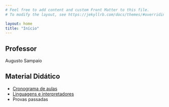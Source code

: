 ```yaml
---
# Feel free to add content and custom Front Matter to this file.
# To modify the layout, see https://jekyllrb.com/docs/themes/#overriding-theme-defaults

layout: home
title: "Início"
---
```


## Professor
Augusto Sampaio

##  Material Didático
* [Cronograma de aulas](/cronograma)
* [Linguagens e interpretadores](/linguagens)
* Provas passadas
